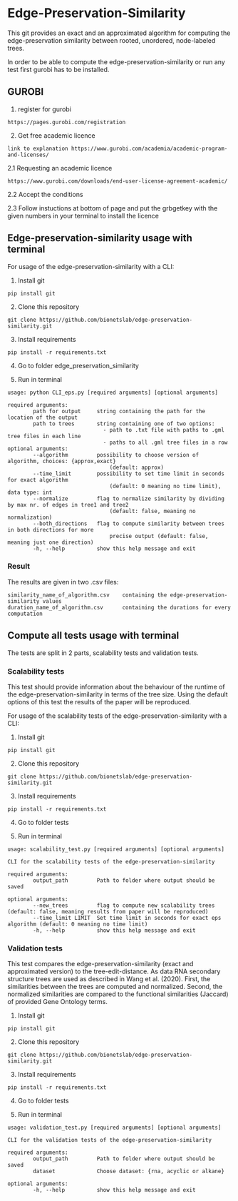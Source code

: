 # Edge-Preservation-Similarity
This git provides an exact and an approximated algorithm for computing the edge-preservation similarity between rooted, unordered, node-labeled trees. 

In order to be able to compute the edge-preservation-similarity or run any test first gurobi has to be installed.

## GUROBI

1. register for gurobi
```
https://pages.gurobi.com/registration
```
2. Get free academic licence
```
link to explanation https://www.gurobi.com/academia/academic-program-and-licenses/
```
2.1 Requesting an academic licence
```
https://www.gurobi.com/downloads/end-user-license-agreement-academic/
```
2.2 Accept the conditions

2.3 Follow instuctions at bottom of page and put the grbgetkey with the given numbers in your terminal to install the licence

## Edge-preservation-similarity usage with terminal

For usage of the edge-preservation-similarity with a CLI:

1. Install git
```
pip install git
```
2. Clone this repository
```
git clone https://github.com/bionetslab/edge-preservation-similarity.git
```
3. Install requirements
```
pip install -r requirements.txt
```
4. Go to folder edge_preservation_similarity

5. Run in terminal
```
usage: python CLI_eps.py [required arguments] [optional arguments]

required arguments:
        path for output     string containing the path for the location of the output
        path to trees       string containing one of two options:  
                              - path to .txt file with paths to .gml tree files in each line
                              - paths to all .gml tree files in a row
optional arguments: 
        --algorithm         possibility to choose version of algorithm, choices: {approx,exact}
                                (default: approx)
        --time_limit        possibility to set time limit in seconds for exact algorithm
                                (default: 0 meaning no time limit), data type: int
        --normalize         flag to normalize similarity by dividing by max nr. of edges in tree1 and tree2
                                (default: false, meaning no normalization)
        --both_directions   flag to compute similarity between trees in both directions for more    
                                precise output (default: false, meaning just one direction)
        -h, --help          show this help message and exit
```
### Result
The results are given in two .csv files:
```
similarity_name_of_algorithm.csv    containing the edge-preservation-similarity values
duration_name_of_algorithm.csv      containing the durations for every computation
```



## Compute all tests usage with terminal

The tests are split in 2 parts, scalability tests and validation tests.

### Scalability tests

This test should provide information about the behaviour of the runtime of the edge-preservation-similarity in terms of the tree size. Using the default options of this test the results of the paper will be reproduced.

For usage of the scalability tests of the edge-preservation-similarity with a CLI:

1. Install git
```
pip install git
```
2. Clone this repository
```
git clone https://github.com/bionetslab/edge-preservation-similarity.git
```
3. Install requirements
```
pip install -r requirements.txt
```
4. Go to folder tests

5. Run in terminal
```
usage: scalability_test.py [required arguments] [optional arguments]

CLI for the scalability tests of the edge-preservation-similarity

required arguments:
        output_path         Path to folder where output should be saved

optional arguments:
        --new_trees         flag to compute new scalability trees (default: false, meaning results from paper will be reproduced)
        --time_limit LIMIT  Set time limit in seconds for exact eps algorithm (default: 0 meaning no time limit)
        -h, --help          show this help message and exit

```

### Validation tests

This test compares the edge-preservation-similarity (exact and approximated version) to the tree-edit-distance. As data RNA secondary structure trees are used as described in Wang et al. (2020). First, the similarities between the trees are computed and normalized. Second, the normalized similarities are compared to the functional similarities (Jaccard) of provided Gene Ontology terms.

1. Install git
```
pip install git
```
2. Clone this repository
```
git clone https://github.com/bionetslab/edge-preservation-similarity.git
```
3. Install requirements
```
pip install -r requirements.txt
```
4. Go to folder tests

5. Run in terminal
```
usage: validation_test.py [required arguments] [optional arguments]

CLI for the validation tests of the edge-preservation-similarity

required arguments:
        output_path         Path to folder where output should be saved
        dataset             Choose dataset: {rna, acyclic or alkane}

optional arguments:
        -h, --help          show this help message and exit
```